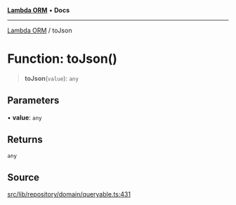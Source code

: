 [**Lambda ORM**](../README.md) • **Docs**

***

[Lambda ORM](../README.md) / toJson

# Function: toJson()

> **toJson**(`value`): `any`

## Parameters

• **value**: `any`

## Returns

`any`

## Source

[src/lib/repository/domain/queryable.ts:431](https://github.com/lambda-orm/lambdaorm-base/blob/369fa6c47dfcaa18334efd22efe5cc76c83a011a/src/lib/repository/domain/queryable.ts#L431)
